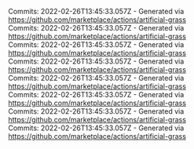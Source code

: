 Commits: 2022-02-26T13:45:33.057Z - Generated via https://github.com/marketplace/actions/artificial-grass
<br>
Commits: 2022-02-26T13:45:33.057Z - Generated via https://github.com/marketplace/actions/artificial-grass
<br>
Commits: 2022-02-26T13:45:33.057Z - Generated via https://github.com/marketplace/actions/artificial-grass
<br>
Commits: 2022-02-26T13:45:33.057Z - Generated via https://github.com/marketplace/actions/artificial-grass
<br>
Commits: 2022-02-26T13:45:33.057Z - Generated via https://github.com/marketplace/actions/artificial-grass
<br>
Commits: 2022-02-26T13:45:33.057Z - Generated via https://github.com/marketplace/actions/artificial-grass
<br>
Commits: 2022-02-26T13:45:33.057Z - Generated via https://github.com/marketplace/actions/artificial-grass
<br>
Commits: 2022-02-26T13:45:33.057Z - Generated via https://github.com/marketplace/actions/artificial-grass
<br>
